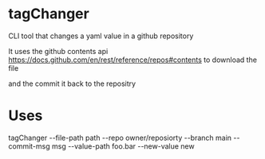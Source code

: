 # tagChanger
CLI tool that changes a yaml value in a github repository 

It uses the github contents api https://docs.github.com/en/rest/reference/repos#contents to download the file

and the commit it back to the repositry 

# Uses
tagChanger --file-path path --repo owner/reposiorty --branch main --commit-msg msg --value-path foo.bar --new-value new
